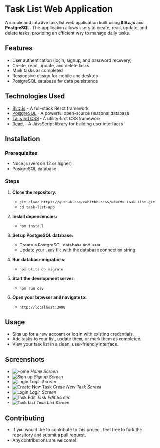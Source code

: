 # Task List Web Application

A simple and intuitive task list web application built using **Blitz.js** and **PostgreSQL**. This application allows users to create, read, update, and delete tasks, providing an efficient way to manage daily tasks.

## Features

- User authentication (login, signup, and password recovery)
- Create, read, update, and delete tasks
- Mark tasks as completed
- Responsive design for mobile and desktop
- PostgreSQL database for data persistence

## Technologies Used

- [Blitz.js](https://blitzjs.com) - A full-stack React framework
- [PostgreSQL](https://www.postgresql.org/) - A powerful open-source relational database
- [Tailwind CSS](https://tailwindcss.com) - A utility-first CSS framework
- [React](https://reactjs.org) - A JavaScript library for building user interfaces

## Installation

### Prerequisites

- Node.js (version 12 or higher)
- PostgreSQL database

### Steps

1. **Clone the repository:**
   - `git clone https://github.com/rohitbhure65/NexFMx-Task-List.git`
   - `cd task-list-app`

2. **Install dependencies:**
   - `npm install`

3. **Set up PostgreSQL database:**
   - Create a PostgreSQL database and user.
   - Update your `.env` file with the database connection string.

4. **Run database migrations:**
   - `npx blitz db migrate`

5. **Start the development server:**
   - `npm run dev`

6. **Open your browser and navigate to:**
   - `http://localhost:3000`

## Usage

- Sign up for a new account or log in with existing credentials.
- Add tasks to your list, update them, or mark them as completed.
- View your task list in a clean, user-friendly interface.

## Screenshots

- ![Home](https://res.cloudinary.com/dmuwerefm/image/upload/v1730553833/kb4gyvjdavfasjkj3roq.jpg) *Home Screen*
- ![Sign up](https://res.cloudinary.com/dmuwerefm/image/upload/v1730553832/paznqhfd3mmou9dlpgv9.jpg) *Signup Screen*
- ![Login](https://res.cloudinary.com/dmuwerefm/image/upload/v1730553833/pdrbnyyo5wfnvily3jpp.jpg) *Login Screen*
- ![Create New Task](https://res.cloudinary.com/dmuwerefm/image/upload/v1730553832/o8vedkm8ehnveltyw2ko.jpg) *Creae New Task Screen*
- ![Login](https://res.cloudinary.com/dmuwerefm/image/upload/v1730553833/pdrbnyyo5wfnvily3jpp.jpg) *Login Screen*
- ![Task Edit](https://res.cloudinary.com/dmuwerefm/image/upload/v1730553832/tdxv7eficgcbuaz69hp1.jpg) *Task Edit Screen*
- ![Task List](https://res.cloudinary.com/dmuwerefm/image/upload/v1730553832/gmn7edpziennvmrupp0v.jpg) *Task List Screen*

## Contributing

- If you would like to contribute to this project, feel free to fork the repository and submit a pull request.
- Any contributions are welcome!